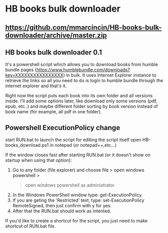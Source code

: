 # HB books bulk downloader
https://github.com/mmarcincin/HB-books-bulk-downloader/archive/master.zip
----------------------
HB books bulk downloader 0.1
----------------------
It's a powershell script which allows you to download books from humble bundle pages (https://www.humblebundle.com/downloads?key=XXXXXXXXXXXXXXXX) in bulk.
It uses Internet Explorer instance to retrieve the links so all you need to do is login to humble bundle through the internet explorer and that's it.

Right now the script puts each book into its own folder and all versions inside. 
I'll add some options later, like download only some versions (pdf, epub, etc..) and maybe different folder sorting by book version instead of book name (for example, all pdf in one folder).


Powershell ExecutionPolicy change
----------------------
start RUN.bat to launch the script
for editing the script itself open HB-books_download.ps1 in notepad (or notepad++,etc...)

If the window closes fast after starting RUN.bat (or it doesn't show on startup when using that option): 
1. Go to any folder (file explorer) and choose file > open windows powershell > 
   > open windows powershell as administrator.
2. In the Windows PowerShell window type: get-ExecutionPolicy.
3. If you are geting the 'Restricted' text, type: set-ExecutionPolicy RemoteSigned,
   then just confirm with y for yes.
4. After that the RUN.bat should work as intented.

If you'd like to create a shortcut for the script, you just need to make shortcut of RUN.bat file.
